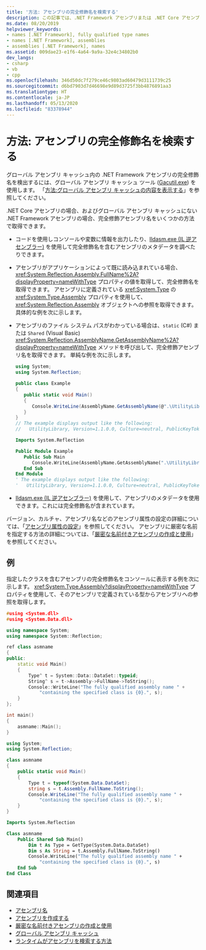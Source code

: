```yaml
---
title: '方法: アセンブリの完全修飾名を検索する'
description: この記事では、.NET Framework アセンブリまたは .NET Core アセンブリの完全修飾名を取得する方法について説明します。
ms.date: 08/20/2019
helpviewer_keywords:
- names [.NET Framework], fully qualified type names
- names [.NET Framework], assemblies
- assemblies [.NET Framework], names
ms.assetid: 009dae23-e1f6-4a64-9a9a-32e4c34802b0
dev_langs:
- csharp
- vb
- cpp
ms.openlocfilehash: 346d50dc7f279ce46c9803ad60479d3111739c25
ms.sourcegitcommit: d6bd7903d7d46698e9d89d3725f3bb4876891aa3
ms.translationtype: HT
ms.contentlocale: ja-JP
ms.lasthandoff: 05/13/2020
ms.locfileid: "83378944"
---
```

# <a name="how-to-find-an-assemblys-fully-qualified-name"></a>方法: アセンブリの完全修飾名を検索する

グローバル アセンブリ キャッシュ内の .NET Framework アセンブリの完全修飾名を検出するには、グローバル アセンブリ キャッシュ ツール ([Gacutil.exe](../../framework/tools/gacutil-exe-gac-tool.md)) を使用します。 「[方法:グローバル アセンブリ キャッシュの内容を表示する](../../framework/app-domains/how-to-view-the-contents-of-the-gac.md)」を参照してください。

.NET Core アセンブリの場合、およびグローバル アセンブリ キャッシュにない .NET Framework アセンブリの場合、完全修飾アセンブリ名をいくつかの方法で取得できます。

- コードを使用しコンソールや変数に情報を出力したり、[Ildasm.exe (IL 逆アセンブラー)](../../framework/tools/ildasm-exe-il-disassembler.md) を使用して完全修飾名を含むアセンブリのメタデータを調べたりできます。

- アセンブリがアプリケーションによって既に読み込まれている場合、<xref:System.Reflection.Assembly.FullName%2A?displayProperty=nameWithType> プロパティの値を取得して、完全修飾名を取得できます。 アセンブリに定義されている <xref:System.Type> の <xref:System.Type.Assembly> プロパティを使用して、<xref:System.Reflection.Assembly> オブジェクトへの参照を取得できます。 具体的な例を次に示します。

- アセンブリのファイル システム パスがわかっている場合は、`static` (C#) または `Shared` (Visual Basic) <xref:System.Reflection.AssemblyName.GetAssemblyName%2A?displayProperty=nameWithType> メソッドを呼び出して、完全修飾アセンブリ名を取得できます。 単純な例を次に示します。

  ```csharp
  using System;
  using System.Reflection;

  public class Example
  {
     public static void Main()
     {
        Console.WriteLine(AssemblyName.GetAssemblyName(@".\UtilityLibrary.dll"));
     }
  }
  // The example displays output like the following:
  //   UtilityLibrary, Version=1.1.0.0, Culture=neutral, PublicKeyToken=null
  ```

  ```vb
  Imports System.Reflection

  Public Module Example
     Public Sub Main
        Console.WriteLine(AssemblyName.GetAssemblyName(".\UtilityLibrary.dll"))
     End Sub
  End Module
  ' The example displays output like the following:
  '   UtilityLibrary, Version=1.1.0.0, Culture=neutral, PublicKeyToken=null
  ```

- [Ildasm.exe (IL 逆アセンブラー)](../../framework/tools/ildasm-exe-il-disassembler.md) を使用して、アセンブリのメタデータを使用できます。これには完全修飾名が含まれています。

バージョン、カルチャ、アセンブリ名などのアセンブリ属性の設定の詳細については、「[アセンブリ属性の設定](set-attributes.md)」を参照してください。 アセンブリに厳密な名前を指定する方法の詳細については、「[厳密な名前付きアセンブリの作成と使用](create-use-strong-named.md)」を参照してください。

## <a name="example"></a>例

指定したクラスを含むアセンブリの完全修飾名をコンソールに表示する例を次に示します。 <xref:System.Type.Assembly?displayProperty=nameWithType> プロパティを使用して、そのアセンブリで定義されている型からアセンブリへの参照を取得します。

```cpp
#using <System.dll>
#using <System.Data.dll>

using namespace System;
using namespace System::Reflection;

ref class asmname
{
public:
    static void Main()
    {
        Type^ t = System::Data::DataSet::typeid;
        String^ s = t->Assembly->FullName->ToString();
        Console::WriteLine("The fully qualified assembly name " +
            "containing the specified class is {0}.", s);
    }
};

int main()
{
    asmname::Main();
}
```

```csharp
using System;
using System.Reflection;

class asmname
{
    public static void Main()
    {
        Type t = typeof(System.Data.DataSet);
        string s = t.Assembly.FullName.ToString();
        Console.WriteLine("The fully qualified assembly name " +
            "containing the specified class is {0}.", s);
    }
}
```

```vb
Imports System.Reflection

Class asmname
    Public Shared Sub Main()
        Dim t As Type = GetType(System.Data.DataSet)
        Dim s As String = t.Assembly.FullName.ToString()
        Console.WriteLine("The fully qualified assembly name " +
            "containing the specified class is {0}.", s)
    End Sub
End Class
```

## <a name="see-also"></a>関連項目

- [アセンブリ名](names.md)
- [アセンブリを作成する](create.md)
- [厳密な名前付きアセンブリの作成と使用](create-use-strong-named.md)
- [グローバル アセンブリ キャッシュ](../../framework/app-domains/gac.md)
- [ランタイムがアセンブリを検索する方法](../../framework/deployment/how-the-runtime-locates-assemblies.md)
